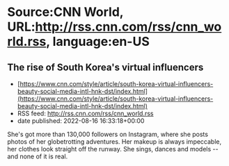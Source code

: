 # Source:CNN World, URL:http://rss.cnn.com/rss/cnn_world.rss, language:en-US

## The rise of South Korea's virtual influencers
 - [https://www.cnn.com/style/article/south-korea-virtual-influencers-beauty-social-media-intl-hnk-dst/index.html](https://www.cnn.com/style/article/south-korea-virtual-influencers-beauty-social-media-intl-hnk-dst/index.html)
 - RSS feed: http://rss.cnn.com/rss/cnn_world.rss
 - date published: 2022-08-16 16:33:18+00:00

She's got more than 130,000 followers on Instagram, where she posts photos of her globetrotting adventures. Her makeup is always impeccable, her clothes look straight off the runway. She sings, dances and models -- and none of it is real.


